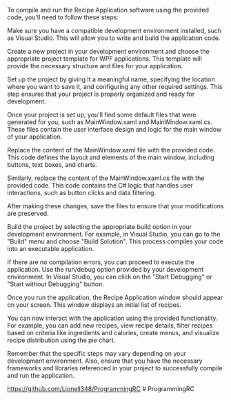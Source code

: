 To compile and run the Recipe Application software using the provided code, you'll need to follow these steps:

Make sure you have a compatible development environment installed, such as Visual Studio. This will allow you to write and build the application code.

Create a new project in your development environment and choose the appropriate project template for WPF applications. This template will provide the necessary structure and files for your application.

Set up the project by giving it a meaningful name, specifying the location where you want to save it, and configuring any other required settings. This step ensures that your project is properly organized and ready for development.

Once your project is set up, you'll find some default files that were generated for you, such as MainWindow.xaml and MainWindow.xaml.cs. These files contain the user interface design and logic for the main window of your application.

Replace the content of the MainWindow.xaml file with the provided code. This code defines the layout and elements of the main window, including buttons, text boxes, and charts.

Similarly, replace the content of the MainWindow.xaml.cs file with the provided code. This code contains the C# logic that handles user interactions, such as button clicks and data filtering.

After making these changes, save the files to ensure that your modifications are preserved.

Build the project by selecting the appropriate build option in your development environment. For example, in Visual Studio, you can go to the "Build" menu and choose "Build Solution". This process compiles your code into an executable application.

If there are no compilation errors, you can proceed to execute the application. Use the run/debug option provided by your development environment. In Visual Studio, you can click on the "Start Debugging" or "Start without Debugging" button.

Once you run the application, the Recipe Application window should appear on your screen. This window displays an initial list of recipes.

You can now interact with the application using the provided functionality. For example, you can add new recipes, view recipe details, filter recipes based on criteria like ingredients and calories, create menus, and visualize recipe distribution using the pie chart.

Remember that the specific steps may vary depending on your development environment. Also, ensure that you have the necessary frameworks and libraries referenced in your project to successfully compile and run the application.

https://github.com/Lionell348/ProgrammingRC # ProgrammingRC
